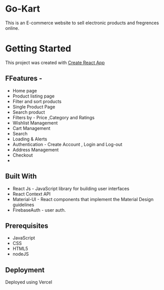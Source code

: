 # Go-Kart
This is an E-commerce website to sell electronic products and fregrences online.

# Getting Started 

This project was created with [Create React App](https://github.com/facebook/create-react-app)

## FFeatures -

- Home page
- Product listing page
- Filter and sort products
- Single Product Page
- Search product
- Filters by - Price ,Category and Ratings
- Wishlist Management
- Cart Management
- Search
- Loading & Alerts
- Authentication - Create Account , Login and Log-out
- Address Management
- Checkout
- 
## Built With

- React Js - JavaScript library for building user interfaces
- React Context API 
- Material-UI - React components that implement the Material Design guidelines
- FirebaseAuth - user auth.

## Prerequisites
- JavaScript
- CSS
- HTML5
- nodeJS

## Deployment
Deployed using Vercel 
